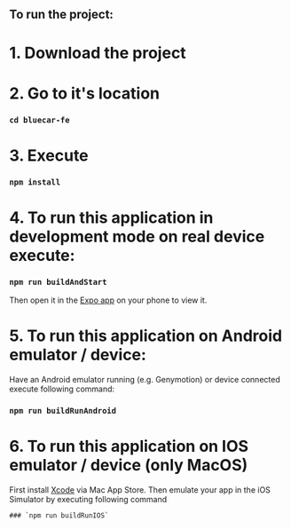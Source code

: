 ## To run the project:

  # 1. Download the project
  
  # 2. Go to it's location 
  
  ### `cd bluecar-fe`
  
  # 3. Execute 
  
  ### `npm install`
  
  # 4. To run this application in development mode on real device execute:
  
  ### `npm run buildAndStart`

  Then open it in the [Expo app](https://expo.io) on your phone to view it.
  
  # 5. To run this application on Android emulator / device:
  
  Have an Android emulator running (e.g. Genymotion) or device connected execute following command:
  
  ### `npm run buildRunAndroid`
  
  
  # 6. To run this application on IOS emulator / device (only MacOS)
  
  First install [Xcode](https://itunes.apple.com/au/app/xcode/id497799835?mt=12) via Mac App Store. Then emulate your app in the iOS Simulator
  by executing following command
  
    ### `npm run buildRunIOS`
  
